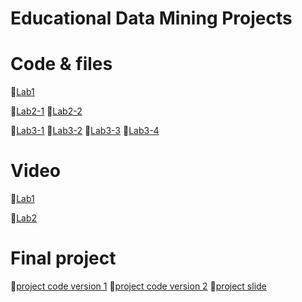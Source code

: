 # Educational Data Mining Projects

# Code & files

📌[Lab1](https://github.com/KoJenKang/Educational-Data-Mining-Projects/blob/code-files/lab1.py)

📌[Lab2-1](https://github.com/KoJenKang/Educational-Data-Mining-Projects/blob/main/lab_2.ipynb)
📌[Lab2-2](https://github.com/KoJenKang/Educational-Data-Mining-Projects/blob/main/lab_2_2.ipynb)

📌[Lab3-1](https://github.com/KoJenKang/Educational-Data-Mining-Projects/blob/main/fine_tuned_data2.py)
📌[Lab3-2](https://github.com/KoJenKang/Educational-Data-Mining-Projects/blob/main/test.jsonl)
📌[Lab3-3](https://github.com/KoJenKang/Educational-Data-Mining-Projects/blob/main/train.jsonl)
📌[Lab3-4](https://github.com/KoJenKang/Educational-Data-Mining-Projects/blob/main/fine_tuned_llm.ipynb)






# Video
📌[Lab1](https://youtu.be/ChEn9uA-2tI)

📌[Lab2](https://youtu.be/sGtzfZ6SkR4)


# Final project 
📌[project code version 1](https://github.com/KoJenKang/Educational-Data-Mining-Projects/blob/main/LLM_Chinese_phi3(5_27).ipynb)
📌[project code version 2](https://youtu.be/sGtzfZ6SkR4)
📌[project slide](https://youtu.be/sGtzfZ6SkR4)




